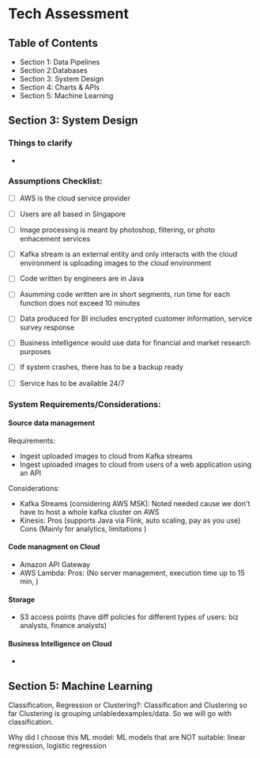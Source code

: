 # Tech Assessment

## Table of Contents
- Section 1: Data Pipelines
- Section 2:Databases
- Section 3: System Design
- Section 4: Charts & APIs
- Section 5: Machine Learning


## Section 3: System Design

### Things to clarify
- 

### Assumptions Checklist:
- [ ] AWS is the cloud service provider
- [ ]  Users are all based in Singapore
- [ ] Image processing is meant by photoshop, filtering, or photo enhacement services
- [ ] Kafka stream is an external entity and only interacts with the cloud environment is uploading images to the cloud environment
- [ ] Code written by engineers are in Java
- [ ] Asumming code written are in short segments, run time for each function does not exceed 10 minutes
- [ ] Data produced for BI includes encrypted customer information, service survey response
- [ ] Business intelligence would use data for financial and market research purposes
- [ ] If system crashes, there has to be a backup ready
- [ ] Service has to be available 24/7


### System Requirements/Considerations:

#### Source data management
Requirements:
- Ingest uploaded images to cloud from Kafka streams
- Ingest uploaded images to cloud from users of a web application using an API

Considerations:
- Kafka Streams (considering AWS MSK): Noted needed cause we don't have to host a whole kafka cluster on AWS
- Kinesis: Pros (supports Java via Flink, auto scaling, pay as you use) Cons (Mainly for analytics, limitations )


#### Code managment on Cloud
- Amazon API Gateway
- AWS Lambda: Pros: (No server management, execution time up to 15 min, )

#### Storage
- S3 access points (have diff policies for different types of users: biz analysts, finance analysts)

#### Business Intelligence on Cloud
- 



## Section 5: Machine Learning

Classification, Regression or Clustering?:
    Classification and Clustering so far
    Clustering is grouping unlabledexamples/data.  So we will go with classification.

Why did I choose this ML model:
 ML models that are NOT suitable: linear regression, logistic regression